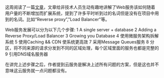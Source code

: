 这周阅读了一篇[文章](https://arcentry.com/blog/scaling-webapps-for-newbs-and-non-techies/)，文章给非技术人员生动有趣地讲解了Web服务该如何随着用户量的不断增加而扩展系统，提到了许多平时听到过的名词但是没有在项目中用到的名词。比如“Reverse proxy”,"Load Balancer"等。

Web服务发展可以分为以下几个步骤:
1 A single server + database
2 Adding a Reverse Proxy/Load Balancer
3 Growing you Database
4 使用微服务架构拆解系统
5 使用Caching && CDN 使系统更高效
7 采用Message Queues服务
8 分区，将不同来源的请求分发到不同的区域处理，每个区域里面的服务也都是完整的
9 引用DNS域名服务器

在讲完上述步骤之后，作者提到云服务是解决上述所有问题的方案，但是这也并不意味这云服务就一点问题都没有。